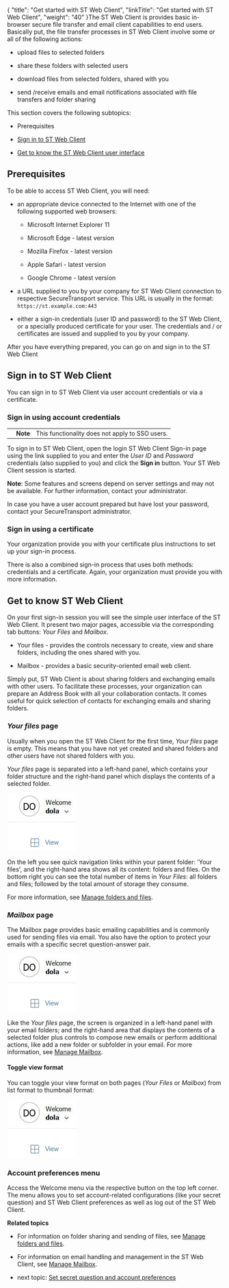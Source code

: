 {
    "title": "Get started with ST Web Client",
    "linkTitle": "Get started with ST Web Client",
    "weight": "40"
}The ST Web Client is provides basic in-browser secure file transfer and email client capabilities to end users. Basically put, the file transfer processes in ST Web Client involve some or all of the following actions:



-   upload files to selected folders

-   share these folders with selected users

-   download files from selected folders, shared with you

-   send /receive emails and email notifications associated with file transfers and folder sharing



This section covers the following subtopics:



-   Prerequisites

-   [Sign in to ST Web Client](#sign)

-   [Get to know the ST Web Client user interface](#get)



## Prerequisites



To be able to access ST Web Client, you will need:



-   an appropriate device connected to the Internet with one of the following supported web browsers:  

    

    -   Microsoft Internet Explorer 11

    -   Microsoft Edge - latest version

    -   Mozilla Firefox - latest version

    -   Apple Safari - latest version

    -   Google Chrome - latest version

-   a URL supplied to you by your company for ST Web Client connection to respective SecureTransport service. This URL is usually in the format: `https://st.example.com:443`

-   either a sign-in credentials (user ID and password) to the ST Web Client, or a specially produced certificate for your user. The credentials and / or certificates are issued and supplied to you by your company.



After you have everything prepared, you can go on and sign in to the ST Web Client



## <span id="Sign"></span>Sign in to ST Web Client



You can sign in to ST Web Client via user account credentials or via a certificate.



### Sign in using account credentials



<table cellpadding="0" cellspacing="0">
   <col/>
   <col/>
   <col/>
      <tr>
         <td valign="top">         </td>
         <td valign="top"><span><b>Note</b></span>
         </td>
         <td data-mc-autonum="&lt;b&gt;Note&lt;/b&gt;" valign="top">This functionality does not apply to SSO users.         </td>
      </tr>
</table>



To sign in to ST Web Client, open the login ST Web Client Sign-in page using the link supplied to you and enter the *User ID* and *Password* credentials (also supplied to you) and click the **Sign in** button. Your ST Web Client session is started.



**Note**: Some features and screens depend on server settings and may not be available. For further information, contact your administrator.



In case you have a user account prepared but have lost your password, contact your SecureTransport administrator.



### Sign in using a certificate



Your organization provide you with your certificate plus instructions to set up your sign-in process.



There is also a combined sign-in process that uses both methods: credentials and a certificate. Again, your organization must provide you with more information.



## <span id="Get"></span>Get to know ST Web Client



On your first sign-in session you will see the simple user interface of the ST Web Client. It present two major pages, accessible via the corresponding tab buttons: *Your Files* and *Mailbox*.



-   Your files - provides the controls necessary to create, view and share folders, including the ones shared with you.

-   Mailbox - provides a basic security-oriented email web client.



Simply put, ST Web Client is about sharing folders and exchanging emails with other users. To facilitate these processes, your organization can prepare an Address Book with all your collaboration contacts. It comes useful for quick selection of contacts for exchanging emails and sharing folders.



### *Your files* page



Usually when you open the ST Web Client for the first time, *Your files* page is empty. This means that you have not yet created and shared folders and other users have not shared folders with you.



*Your files* page is separated into a left-hand panel, which contains your folder structure and the right-hand panel which displays the contents of a selected folder.



![Example Your files UI](WC_toggle_view.png)



On the left you see quick navigation links within your parent folder: 'Your files', and the right-hand area shows all its content: folders and files. On the bottom right you can see the total number of items in *Your Files*: all folders and files; followed by the total amount of storage they consume.



For more information, see [Manage folders and files](../02-manage_files_and_folders).



### *Mailbox* page



The Mailbox page provides basic emailing capabilities and is commonly used for sending files via email. You also have the option to protect your emails with a specific secret question-answer pair.



![ST Web Client Mailbox UI example](WC_toggle_view.png)



Like the *Your files* page, the screen is organized in a left-hand panel with your email folders; and the right-hand area that displays the contents of a selected folder plus controls to compose new emails or perform additional actions, like add a new folder or subfolder in your email. For more information, see [Manage Mailbox](../03-manage_mail).



#### Toggle view format



You can toggle your view format on both pages (*Your Files* or *Mailbox*) from list format to thumbnail format:



![Toggle view button](WC_toggle_view.png)



### Account preferences menu



Access the Welcome menu via the respective button on the top left corner. The menu allows you to set account-related configurations (like your secret question) and ST Web Client preferences as well as log out of the ST Web Client.



**Related topics**



-   For information on folder sharing and sending of files, see [Manage folders and files](../02-manage_files_and_folders).

-   For information on email handling and management in the ST Web Client, see [Manage Mailbox](../03-manage_mail).

-   next topic: [Set secret question and account preferences](011-account-actions)

